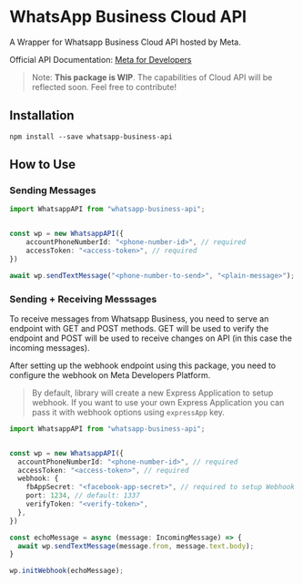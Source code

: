 # WhatsApp Business Cloud API

A Wrapper for Whatsapp Business Cloud API hosted by Meta.

Official API Documentation: [Meta for Developers](https://developers.facebook.com/docs/whatsapp/cloud-api/overview)

> Note: **This package is WIP**. The capabilities of Cloud API will be reflected soon. Feel free to contribute!

## Installation
```
npm install --save whatsapp-business-api
```

## How to Use

### Sending Messages
```typescript
import WhatsappAPI from "whatsapp-business-api";


const wp = new WhatsappAPI({
    accountPhoneNumberId: "<phone-number-id>", // required
    accessToken: "<access-token>", // required
})

await wp.sendTextMessage("<phone-number-to-send>", "<plain-message>");
```

### Sending + Receiving Messsages
To receive messages from Whatsapp Business, you need to serve an endpoint with GET and POST methods. GET will be used to verify the endpoint and POST will be used to receive changes on API (in this case the incoming messages). 

After setting up the webhook endpoint using this package, you need to configure the webhook on Meta Developers Platform.

> By default, library will create a new Express Application to setup webhook. If you want to use your own Express Application you can pass it with webhook options using `expressApp` key.

```typescript
import WhatsappAPI from "whatsapp-business-api";


const wp = new WhatsappAPI({
  accountPhoneNumberId: "<phone-number-id>", // required
  accessToken: "<access-token>", // required
  webhook: {
    fbAppSecret: "<facebook-app-secret>", // required to setup Webhook
    port: 1234, // default: 1337
    verifyToken: "<verify-token>",
  },
})

const echoMessage = async (message: IncomingMessage) => {
  await wp.sendTextMessage(message.from, message.text.body);
}

wp.initWebhook(echoMessage);
```